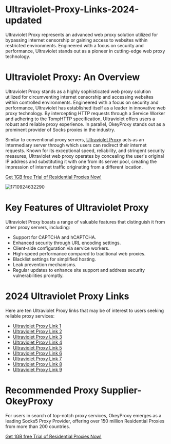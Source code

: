 # Ultraviolet-Proxy-Links-2024-updated
Ultraviolet Proxy represents an advanced web proxy solution utilized for bypassing internet censorship or gaining access to websites within restricted environments. Engineered with a focus on security and performance, Ultraviolet stands out as a pioneer in cutting-edge web proxy technology. 

# Ultraviolet Proxy: An Overview

Ultraviolet Proxy stands as a highly sophisticated web proxy solution utilized for circumventing internet censorship and accessing websites within controlled environments. Engineered with a focus on security and performance, Ultraviolet has established itself as a leader in innovative web proxy technology. By intercepting HTTP requests through a Service Worker and adhering to the TompHTTP specification, Ultraviolet offers users a robust and reliable proxy experience. In parallel, OkeyProxy stands out as a prominent provider of Socks proxies in the industry.

Similar to conventional proxy servers, [Ultraviolet Proxy](https://www.okeyproxy.com/proxy/overview-of-ultraviolet-proxy-features-and-settings/?link=b63b57) acts as an intermediary server through which users can redirect their internet requests. Known for its exceptional speed, reliability, and stringent security measures, Ultraviolet web proxy operates by concealing the user's original IP address and substituting it with one from its server pool, creating the impression of internet traffic originating from a different location.

[Get 1GB free Trial of Residential Proxies Now!](https://www.okeyproxy.com/proxy?link=b63b57)

![1710924632290](https://github.com/okeyproxy2/Ultraviolet-Proxy-Links-2024-updated/assets/155126786/608febb6-f295-4963-ab23-94b0bcddcb8f)


# Key Features of Ultraviolet Proxy

Ultraviolet Proxy boasts a range of valuable features that distinguish it from other proxy servers, including:
- Support for CAPTCHA and hCAPTCHA.
- Enhanced security through URL encoding settings.
- Client-side configuration via service workers.
- High-speed performance compared to traditional web proxies.
- Blacklist settings for simplified hosting.
- Leak prevention mechanisms.
- Regular updates to enhance site support and address security vulnerabilities promptly.

# 2024 Ultraviolet Proxy Links

Here are ten Ultraviolet Proxy links that may be of interest to users seeking reliable proxy services:
- [Ultraviolet Proxy Link 1](https://ultraviolet.segso.net/)
- [Ultraviolet Proxy Link 2](https://forskillz.potatolord5.repl.co/)
- [Ultraviolet Proxy Link 3](https://mossnews.mathtutoringwithlove.info/uv/)
- [Ultraviolet Proxy Link 4](https://nomorelinewize.promathclass.com/)
- [Ultraviolet Proxy Link 5](https://securly.com.foxmoss.com/u)
- [Ultraviolet Proxy Link 6](https://adevertisment.topicademy.com/)
- [Ultraviolet Proxy Link 7](https://icon.topicademy.com/)
- [Ultraviolet Proxy Link 8](https://fishme.me/uv/)
- [Ultraviolet Proxy Link 9](https://zc.fishoho.com/)

# Recommended Proxy Supplier-OkeyProxy

For users in search of top-notch proxy services, OkeyProxy emerges as a leading Socks5 Proxy Provider, offering over 150 million Residential Proxies from more than 200 countries. 

[Get 1GB free Trial of Residential Proxies Now!](https://www.okeyproxy.com/proxy?link=b63b57)
